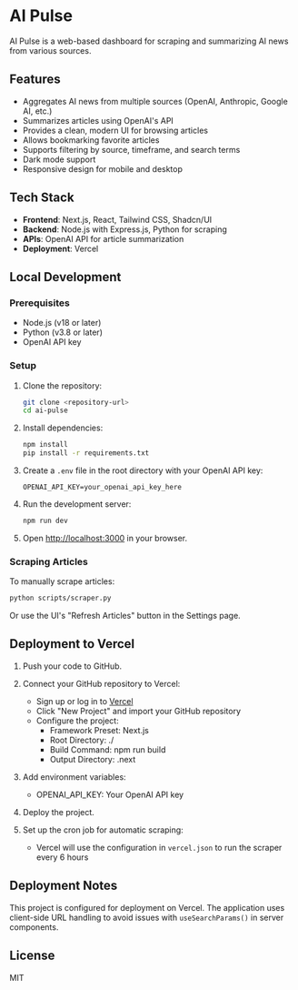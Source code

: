 # AI Pulse

AI Pulse is a web-based dashboard for scraping and summarizing AI news from various sources.

## Features

- Aggregates AI news from multiple sources (OpenAI, Anthropic, Google AI, etc.)
- Summarizes articles using OpenAI's API
- Provides a clean, modern UI for browsing articles
- Allows bookmarking favorite articles
- Supports filtering by source, timeframe, and search terms
- Dark mode support
- Responsive design for mobile and desktop

## Tech Stack

- **Frontend**: Next.js, React, Tailwind CSS, Shadcn/UI
- **Backend**: Node.js with Express.js, Python for scraping
- **APIs**: OpenAI API for article summarization
- **Deployment**: Vercel

## Local Development

### Prerequisites

- Node.js (v18 or later)
- Python (v3.8 or later)
- OpenAI API key

### Setup

1. Clone the repository:
   ```bash
   git clone <repository-url>
   cd ai-pulse
   ```

2. Install dependencies:
   ```bash
   npm install
   pip install -r requirements.txt
   ```

3. Create a `.env` file in the root directory with your OpenAI API key:
   ```
   OPENAI_API_KEY=your_openai_api_key_here
   ```

4. Run the development server:
   ```bash
   npm run dev
   ```

5. Open [http://localhost:3000](http://localhost:3000) in your browser.

### Scraping Articles

To manually scrape articles:

```bash
python scripts/scraper.py
```

Or use the UI's "Refresh Articles" button in the Settings page.

## Deployment to Vercel

1. Push your code to GitHub.

2. Connect your GitHub repository to Vercel:
   - Sign up or log in to [Vercel](https://vercel.com)
   - Click "New Project" and import your GitHub repository
   - Configure the project:
     - Framework Preset: Next.js
     - Root Directory: ./
     - Build Command: npm run build
     - Output Directory: .next

3. Add environment variables:
   - OPENAI_API_KEY: Your OpenAI API key

4. Deploy the project.

5. Set up the cron job for automatic scraping:
   - Vercel will use the configuration in `vercel.json` to run the scraper every 6 hours

## Deployment Notes

This project is configured for deployment on Vercel. The application uses client-side URL handling to avoid issues with `useSearchParams()` in server components.

## License

MIT

